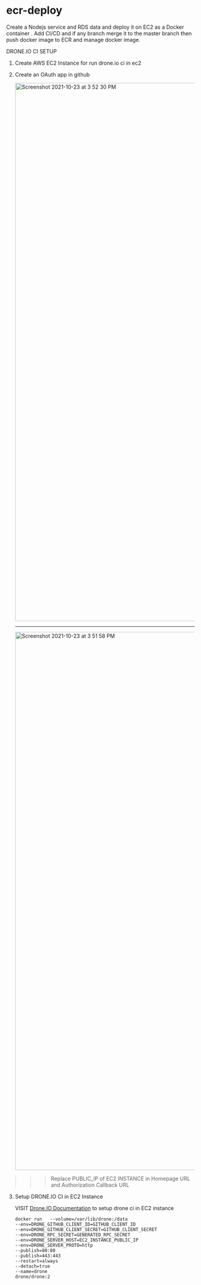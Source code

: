 # ecr-deploy
Create a Nodejs service and RDS data and deploy it on EC2  as a Docker container .  Add CI/CD and if any branch merge it to the master branch then push docker image to ECR and manage docker image.


DRONE.IO CI SETUP

1. Create AWS EC2 Instance for run drone.io ci in ec2 
2. Create an OAuth app in github
   
   <img width="1438" alt="Screenshot 2021-10-23 at 3 52 30 PM" src="https://user-images.githubusercontent.com/25931598/138552403-577a0cd1-3070-415f-93f1-4a6836ea6b92.png">
   
   ----------------------
   
   <img width="1438" alt="Screenshot 2021-10-23 at 3 51 58 PM" src="https://user-images.githubusercontent.com/25931598/138552424-3452c7a6-0bea-47a8-8628-0019e6107968.png">
   
   
  >>> Replace PUBLIC_IP of EC2 INSTANCE in Homepage URL and Authorization Callback URL
   
   
3. Setup DRONE.IO CI in EC2 Instance 

    VISIT [Drone.IO Documentation](https://docs.drone.io/server/provider/github/)  to setup drone ci in EC2 instance
    
    
       docker run   --volume=/var/lib/drone:/data   
       --env=DRONE_GITHUB_CLIENT_ID=GITHUB_CLIENT_ID 
       --env=DRONE_GITHUB_CLIENT_SECRET=GITHUB_CLIENT_SECRET   
       --env=DRONE_RPC_SECRET=GENERATED_RPC_SECRET   
       --env=DRONE_SERVER_HOST=EC2_INSTANCE_PUBLIC_IP   
       --env=DRONE_SERVER_PROTO=http   
       --publish=80:80   
       --publish=443:443   
       --restart=always   
       --detach=true   
       --name=drone   
       drone/drone:2
   
   



